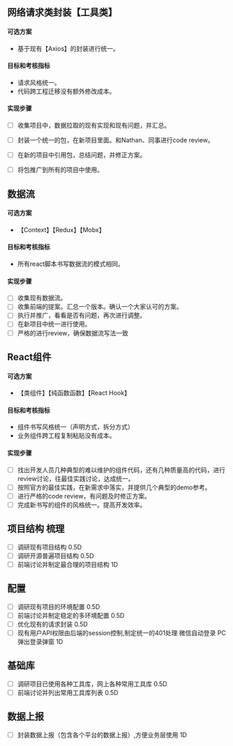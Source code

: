 ## 网络请求类封装【工具类】

#### 可选方案
- 基于现有【Axios】的封装进行统一。
#### 目标和考核指标
- 请求风格统一。
- 代码跨工程迁移没有额外修改成本。
#### 实现步骤
* [ ] 收集项目中，数据拉取的现有实现和现有问题，并汇总。
* [ ] 封装一个统一的包，在新项目里面。和Nathan、同事进行code review。
* [ ] 在新的项目中引用包，总结问题，并修正方案。
* [ ] 将包推广到所有的项目中使用。


## 数据流 
#### 可选方案
- 【Context】【Redux】【Mobx】
#### 目标和考核指标
- 所有react脚本书写数据流的模式相同。
#### 实现步骤
* [ ] 收集现有数据流。
* [ ] 收集前端的提案。汇总一个版本。确认一个大家认可的方案。
* [ ] 执行并推广，看看是否有问题，再次进行调整。
* [ ] 在新项目中统一进行使用。
* [ ] 严格的进行review，确保数据流写法一致

## React组件
#### 可选方案
- 【类组件】【纯函数函数】【React Hook】
#### 目标和考核指标
- 组件书写风格统一（声明方式，拆分方式）
- 业务组件跨工程复制粘贴没有成本。
#### 实现步骤
* [ ] 找出开发人员几种典型的难以维护的组件代码，还有几种质量高的代码，进行review讨论，往最佳实践讨论，达成统一。
* [ ] 按照官方的最佳实践，在新需求中落实，并提供几个典型的demo参考。
* [ ] 进行严格的code review，有问题及时修正方案。
* [ ] 完成新书写的组件的风格统一。提高开发效率。

## 项目结构 梳理

* [ ] 调研现有项目结构 0.5D
* [ ] 调研开源普遍项目结构 0.5D
* [ ] 前端讨论并制定最合理的项目结构 1D

## 配置

* [ ] 调研现有项目的环境配置 0.5D
* [ ] 前端讨论并制定稳定的多环境配置 0.5D
* [ ] 优化现有的请求封装 0.5D
* [ ] 现有用户API权限由后端的session控制,制定统一的401处理 微信自动登录 PC弹出登录弹窗 1D

## 基础库

* [ ] 调研项目已使用各种工具库，网上各种常用工具库 0.5D
* [ ] 前端讨论并列出常用工具库列表 0.5D

## 数据上报

* [ ] 封装数据上报（包含各个平台的数据上报）,方便业务层使用 1D
